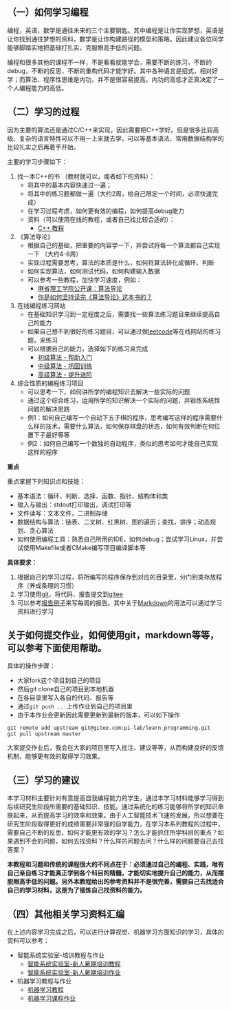 ## （一）如何学习编程


编程，英语，数学是通往未来的三个主要钥匙。其中编程是让你实现梦想，英语是让你找到通往梦想的资料，数学是让你构建路径的模型和策略。因此建议各位同学能够脚踏实地把基础打扎实，克服眼高手低的问题。


编程和很多其他的课程不一样，不是看看就能学会，需要不断的练习，不断的debug，不断的反思，不断的重构代码才能学好。其中各种语言是招式，相对好学；而算法、程序性思维是内功，并不是很容易提高。内功的高低才正真决定了一个人编程能力的高低。



## （二）学习的过程

因为主要的算法还是通过C/C++来实现，因此需要把C++学好。但是很多比较高级、复杂的语言特性可以不用一上来就去学，可以等基本语法、常用数据结构学的比较扎实之后再着手开始。

主要的学习步骤如下：

1. 找一本C++的书 （教材就可以，或者如下的资料）：
	- 将其中的基本内容快速过一遍；
	- 将其中的练习题都做一遍（大约2周，给自己限定一个时间，必须快速完成）
	- 在学习过程考虑，如何更有效的编程，如何提高debug能力
	- 资料（可以使用在线的教程，或者自己找比较合适的）：
		- [C++ 教程](http://www.runoob.com/cplusplus/cpp-tutorial.html) 
2. 《算法导论》
    - 根据自己的基础，把重要的内容学一下，并尝试将每一个算法都自己实现一下 （大约4-8周）
    - 实现过程需要思考，算法的本质是什么，如何将算法转化成循环、判断
    - 如何实现算法，如何测试代码，如何构建输入数据
    - 可以参考一些教程，加快学习速度，例如：
         - [麻省理工学院公开课：算法导论](http://open.163.com/special/opencourse/algorithms.html)
         - [你是如何坚持读完《算法导论》这本书的？](https://www.zhihu.com/question/27744730)
3. 在线编程练习网站
    - 在基础知识学习到一定程度之后，需要找一些算法练习题目来继续提高自己的能力
    - 如果自己想不到很好的练习题目，可以通过做[leetcode](https://leetcode-cn.com/)等在线网站的练习题，来练习
    - 可以根据自己的能力，选择如下的练习来完成
    	- [初级算法 - 帮助入门](https://leetcode-cn.com/explore/interview/card/top-interview-questions-easy/)
    	- [中级算法 - 巩固训练](https://leetcode-cn.com/explore/interview/card/top-interview-questions-medium/)
    	- [高级算法 - 提升进阶](https://leetcode-cn.com/explore/interview/card/top-interview-questions-hard/)
4. 综合性质的编程练习项目
	- 可以思考一下，如何讲所学的编程知识去解决一些实际的问题
	- 通过这个综合练习，运用所学的知识解决一个实际的问题，并锻炼系统性问题的解决思路
	- 例1：如何自己编写一个自动下五子棋的程序，思考编写这样的程序需要什么样的技术，需要什么算法，如何保存棋盘的状态，如何有效判断在何位置下子最好等等
	- 例2：如何自己编写一个数独的自动程序，类似的思考如何才能自己实现这样的程序
	

**重点**

重点掌握下列知识点和技能：

* 基本语法：循环、判断、选择、函数、指针、结构体和类
* 输入与输出：stdout打印输出，调试打印等
* 文件读写：文本文件，二进制存储
* 数据结构与算法：链表、二叉树、红黑树、图的遍历；查找，排序；动态规划、贪心算法
* 如何使用编程工具：熟悉自己所用的IDE，如何debug；尝试学习Linux，并尝试使用Makefile或者CMake编写项目编译脚本等


**具体要求：**

1. 根据自己的学习过程，将所编写的程序保存到对应的目录里，分门别类存放程序（养成条理的习惯）
2. 学习使用[git](3_tools/git)，将代码、报告提交到[gitee](https://gitee.com)
3. 可以参考[报告例子](report/20190304_report_demo.md)来写每周的报告。其中关于[Markdown](3_tools/markdown)的用法可以通过学习资料进行学习



## 关于如何提交作业，如何使用git，markdown等等，可以参考下面使用帮助。

具体的操作步骤：

* 大家fork这个项目到自己的项目
* 然后git clone自己的项目到本地机器
* 在各目录里写入各自的代码、报告等
* 通过`git push ...`上传作业到自己的项目里
* 由于本作业会更新因此需要更新到最新的版本，可以如下操作
```
git remote add upstream git@gitee.com:pi-lab/learn_programming.git
git pull upstream master
```

大家提交作业后，我会在大家的项目里写入批注、建议等等，从而构建良好的反馈机制，能够更有效的取得学习效果。



## （三）学习的建议

本学习材料主要针对有意提高自我编程能力的学生，通过本学习材料能够学习得到后续研究生阶段所需要的基础知识、技能。通过系统化的练习能够将所学的知识串联起来，从而提高学习的效率和效果。由于人工智能技术飞速的发展，所以想要在研究生阶段取得更好的成绩需要非常强的自学能力，在学习本系列教程的过程中，需要自己不断的反思，如何才能更有效的学习？怎么才能抓住所学科目的重点？如果遇到不会的问题，如何去找资料？什么样的问题去问？什么样的问题要自己去找答案？

**本教程和习题和传统的课程很大的不同点在于：必须通过自己的编程、实践，唯有自己亲自练习才能真正学到各个科目的精髓，才能切实地提升自己的能力，从而摆脱眼高手低的问题。另外本教程给出的参考资料并不是很完善，需要自己去找适合自己的学习材料，这是为了锻炼自己找资料的能力。**



## （四）其他相关学习资料汇编

在上述内容学习完成之后，可以进行计算视觉、机器学习方面知识的学习，具体的资料可以参考：
* 智能系统实验室-培训教程与作业
    - [智能系统实验室-新人暑期培训教程](https://github.com/npupilab/SummerCamp2018)
    - [智能系统实验室-新人暑期培训作业](https://github.com/npupilab/SummerCamp2018Homework)
* 机器学习教程与作业
    - [机器学习教程](https://gitee.com/pi-lab/machinelearning_notebook)
    - [机器学习课程作业](https://gitee.com/machinelearning2018/pr_homework)

